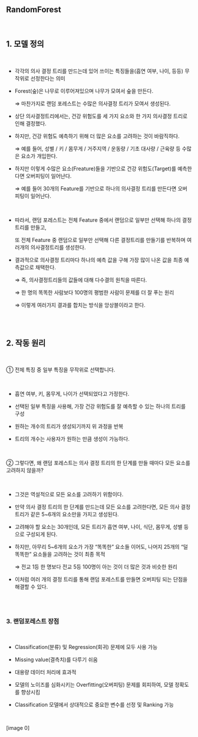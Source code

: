 ## RandomForest

<br/>

## 1. 모델 정의

<br/>

- 각각의 의사 결정 트리를 만드는데 있어 쓰이는 특징들을(흡연 여부, 나이, 등등) 무작위로 선정한다는 의미

- Forest(숲)은 나무로 이루어져있으며 나무가 모여서 숲을 만든다.

  ⇒ 마찬가지로 랜덤 포레스트는 수많은 의사결정 트리가 모여서 생성된다.

- 상단 의사결정트리에서는, 건강 위험도를 세 가지 요소와 한 가지 의사결정 트리로 인해 결정했다.

- 하지만, 건강 위험도 예측하기 위해 더 많은 요소를 고려하는 것이 바람직하다.
    
    ⇒ 예를 들어, 성별 / 키 / 몸무게 / 거주지역 / 운동량 / 기초 대사량 / 근육량 등 수많은 요소가 개입한다.
    
- 하지만 이렇게 수많은 요소(Freature)들을 기반으로 건강 위험도(Target)를 예측한다면 오버피팅이 일어난다.
    
    ⇒ 예를 들어 30개의 Feature를 기반으로 하나의 의사결정 트리를 만든다면 오버피팅이 일어난다.

<br/>

- 따라서, 랜덤 포레스트는 전체 Feature 중에서 랜덤으로 일부만 선택해 하나의 결정 트리를 만들고,
    
  또 전체 Feature 중 랜덤으로 일부만 선택해 다른 결정트리를 만들기를 반복하며 여러개의 의사결정트리를 생성한다.
    
- 결과적으로 의사결정 트리마다 하나의 예측 값을 구해 가장 많이 나온 값을 최종 예측값으로 채택한다.
    
  ⇒ 즉, 의사결정트리들의 값들에 대해 다수결의 원칙을 따른다.
  
  ⇒ 한 명의 똑똑한 사람보다 100명의 평범한 사람이 문제를 더 잘 푸는 원리
    
  ⇒ 이렇게 여러가지 결과를 합치는 방식을 앙상블이라고 한다.

<br/><br/>

## 2. 작동 원리

<br/>

① 전체 특징 중 일부 특징을 무작위로 선택합니다.

<br/>

- 흡연 여부, 키, 몸무게, 나이가 선택되었다고 가정한다.

- 선택된 일부 특징을 사용해, 가장 건강 위험도를 잘 예측할 수 있는 하나의 트리를 구성

- 원하는 개수의 트리가 생성되기까지 위 과정을 반복

- 트리의 개수는 사용자가 원하는 만큼 생성이 가능하다.

<br/>

② 그렇다면, 왜 랜덤 포레스트는 의사 결정 트리의 한 단계를 만들 때마다 모든 요소를 고려하지 않을까?

<br/>

- 그것은 역설적으로 모든 요소를 고려하기 위함이다.

- 만약 의사 결정 트리의 한 단계를 만드는데 모든 요소를 고려한다면, 모든 의사 결정 트리가 같은 5~6개의 요소만을 가지고 생성된다.

- 고려해야 할 요소는 30개인데, 모든 트리가 흡연 여부, 나이, 식단, 몸무게, 성별 등으로 구성되게 된다.

- 하지만, 아무리 5~6개의 요소가 가장 “똑똑한” 요소들 이어도, 나머지 25개의 “덜 똑똑한” 요소들을 고려하는 것이 최종 목적

  ⇒ 전교 1등 한 명보다 전교 5등 100명이 아는 것이 더 많은 것과 비슷한 원리

- 이처럼 여러 개의 결정 트리를 통해 랜덤 포레스트를 만들면 오버피팅 되는 단점을 해결할 수 있다.

<br/><br/>

### 3. 랜덤포레스트 장점

<br/>

- Classification(분류) 및 Regression(회귀) 문제에 모두 사용 가능

- Missing value(결측치)를 다루기 쉬움

- 대용량 데이터 처리에 효과적

- 모델의 노이즈를 심화시키는 Overfitting(오버피팅) 문제를 회피하여, 모델 정확도를 향상시킴

- Classification 모델에서 상대적으로 중요한 변수를 선정 및 Ranking 가능

<br/>

[image 0]

<br/>
